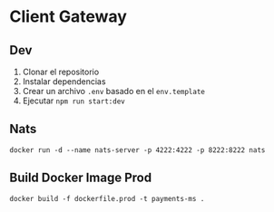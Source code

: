# Client Gateway

## Dev

1. Clonar el repositorio
2. Instalar dependencias
3. Crear un archivo `.env` basado en el `env.template`
4. Ejecutar `npm run start:dev`

## Nats

`docker run -d --name nats-server -p 4222:4222 -p 8222:8222 nats`

## Build Docker Image Prod

```shell
docker build -f dockerfile.prod -t payments-ms .
```